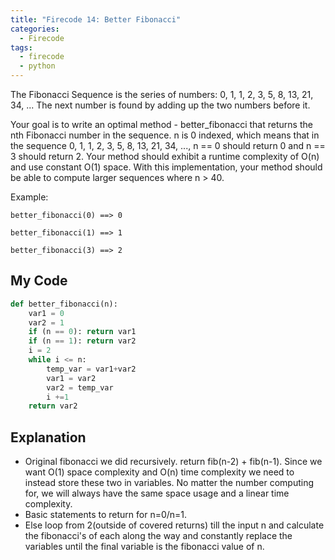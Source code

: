 ```yaml
---
title: "Firecode 14: Better Fibonacci"
categories:
  - Firecode
tags:
  - firecode
  - python
---
```

The Fibonacci Sequence is the series of numbers: 0, 1, 1, 2, 3, 5, 8, 13, 21, 34, ... The next number is found by adding up the two numbers before it.

Your goal is to write an optimal method - better_fibonacci that returns the nth Fibonacci number in the sequence. n is 0 indexed, which means that in the sequence 0, 1, 1, 2, 3, 5, 8, 13, 21, 34, ..., n == 0 should return 0 and n == 3 should return 2. Your method should exhibit a runtime complexity of O(n) and use constant O(1) space. With this implementation, your method should be able to compute larger sequences where n > 40.

Example:

```
better_fibonacci(0) ==> 0
```
```
better_fibonacci(1) ==> 1
```
```
better_fibonacci(3) ==> 2
```

## My Code

```python
def better_fibonacci(n):
    var1 = 0
    var2 = 1
    if (n == 0): return var1
    if (n == 1): return var2
    i = 2
    while i <= n:
        temp_var = var1+var2
        var1 = var2
        var2 = temp_var
        i +=1
    return var2
```

## Explanation

* Original fibonacci we did recursively.  return fib(n-2) + fib(n-1).  Since we want O(1) space complexity and O(n) time complexity we need to instead store these two in variables.  No matter the number computing for, we will always have the same space usage and a linear time complexity.
* Basic statements to return for n=0/n=1.
* Else loop from 2(outside of covered returns) till the input n and calculate the fibonacci's of each along the way and constantly replace the variables until the final variable is the fibonacci value of n.
